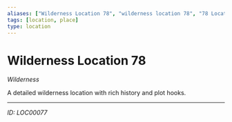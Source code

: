 ```yaml
---
aliases: ["Wilderness Location 78", "wilderness location 78", "78 Location Wilderness"]
tags: [location, place]
type: location
---
```


# Wilderness Location 78

*Wilderness*

A detailed wilderness location with rich history and plot hooks.

---
*ID: LOC00077*